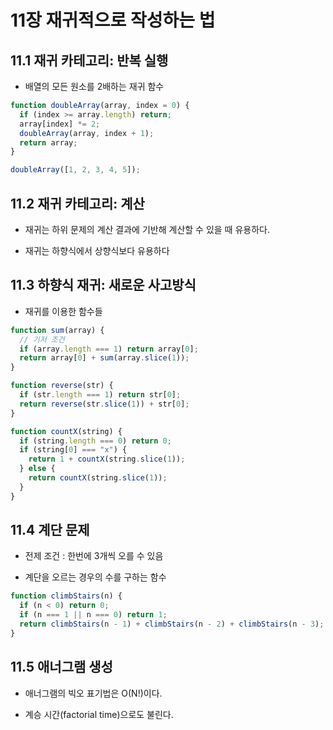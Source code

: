 # 11장 재귀적으로 작성하는 법

## 11.1 재귀 카테고리: 반복 실행

- 배열의 모든 원소를 2배하는 재귀 함수

```js
function doubleArray(array, index = 0) {
  if (index >= array.length) return;
  array[index] *= 2;
  doubleArray(array, index + 1);
  return array;
}

doubleArray([1, 2, 3, 4, 5]);
```

## 11.2 재귀 카테고리: 계산

- 재귀는 하위 문제의 계산 결과에 기반해 계산할 수 있을 때 유용하다.

- 재귀는 하향식에서 상향식보다 유용하다

## 11.3 하향식 재귀: 새로운 사고방식

- 재귀를 이용한 함수들

```js
function sum(array) {
  // 기저 조건
  if (array.length === 1) return array[0];
  return array[0] + sum(array.slice(1));
}
```

```js
function reverse(str) {
  if (str.length === 1) return str[0];
  return reverse(str.slice(1)) + str[0];
}
```

```js
function countX(string) {
  if (string.length === 0) return 0;
  if (string[0] === "x") {
    return 1 + countX(string.slice(1));
  } else {
    return countX(string.slice(1));
  }
}
```

## 11.4 계단 문제

- 전제 조건 : 한번에 3개씩 오를 수 있음

- 계단을 오르는 경우의 수를 구하는 함수

```js
function climbStairs(n) {
  if (n < 0) return 0;
  if (n === 1 || n === 0) return 1;
  return climbStairs(n - 1) + climbStairs(n - 2) + climbStairs(n - 3);
}
```

## 11.5 애너그램 생성

- 애너그램의 빅오 표기법은 O(N!)이다.

- 계승 시간(factorial time)으로도 불린다.
